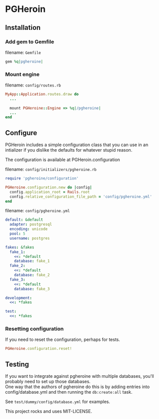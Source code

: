 # PGHeroin

## Installation

### Add gem to Gemfile

filename: `Gemfile`

```ruby
gem %q|pgheroine|
```

### Mount engine

filename: `config/routes.rb`

```ruby
MyApp::Application.routes.draw do
  ...
  
  mount PGHeroine::Engine => %q|/pgheroine|
  ...
end
```

## Configure

PGHeroin includes a simple configuration class that you can use in an intializer if you dislike the defaults for whatever stupid reason.

The configuration is available at PGHeroin.configuration

filename: `config/initializers/pgheroine.rb`

```ruby
require 'pgheroine/configuration'

PGHeroine.configuration.new do |config|
  config.application_root = Rails.root
  config.relative_configuration_file_path = 'config/pgheroine.yml'
end
```

filename: `config/pgheroine.yml`

```yaml
default: &default
  adapter: postgresql
  encoding: unicode
  pool: 5
  username: postgres

fakes: &fakes
  fake_1:
    <<: *default
    database: fake_1
  fake_2:
    <<: *default
    database: fake_2
  fake_3:
    <<: *default
    database: fake_3

development:
  <<: *fakes

test:
  <<: *fakes
```

### Resetting configuration

If you need to reset the configuration, perhaps for tests.

```ruby
PGHeroine.configuration.reset!
```

## Testing
If you want to integrate against pgheroine with multiple databases, you'll probably need to set up those databases.  
One way that the authors of pgheroine do this is by adding entries into config/database.yml and then running the `db:create:all` task.

See `test/dummy/config/database.yml` for examples.

This project rocks and uses MIT-LICENSE.

